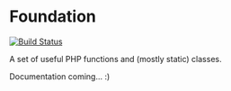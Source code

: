 Foundation
============

[![Build Status](https://travis-ci.org/michaldudek/Foundation.svg?branch=master)](https://travis-ci.org/michaldudek/Foundation)

A set of useful PHP functions and (mostly static) classes.

Documentation coming... :)